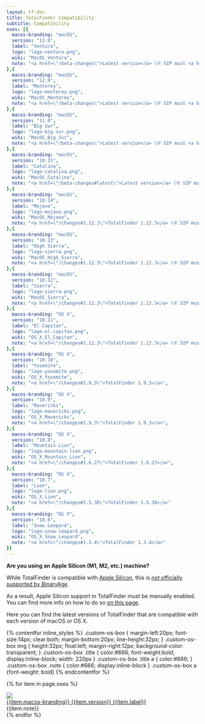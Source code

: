 ```yaml
---
layout: tf-doc
title: TotalFinder Compatibility
subtitle: Compatibility
oses: [{
  macos-branding: "macOS",
  version: "13.0",
  label: "Ventura",
  logo: "logo-ventura.png",
  wiki: "MacOS_Ventura",
  note: "<a href=\"/beta-changes\">Latest version</a> (※ SIP must <a href=\"/sip\" class=\"red\">remain weakened</a>, <a href=\"/apple-silicon\" class=\"red\">works with Apple Silicon</a>)",
},{
  macos-branding: "macOS",
  version: "12.0",
  label: "Monterey",
  logo: "logo-monterey.png",
  wiki: "MacOS_Monterey",
  note: "<a href=\"/beta-changes\">Latest version</a> (※ SIP must <a href=\"/sip\" class=\"red\">remain weakened</a>, <a href=\"/apple-silicon\" class=\"red\">works with Apple Silicon</a>)",
},{
  macos-branding: "macOS",
  version: "11.0",
  label: "Big Sur",
  logo: "logo-big-sur.png",
  wiki: "MacOS_Big_Sur",
  note: "<a href=\"/beta-changes\">Latest version</a> (※ SIP must <a href=\"/sip\" class=\"red\">remain weakened</a>, <a href=\"/apple-silicon\" class=\"red\">works with Apple Silicon</a>)",
},{
  macos-branding: "macOS",
  version: "10.15",
  label: "Catalina",
  logo: "logo-catalina.png",
  wiki: "MacOS_Catalina",
  note: "<a href=\"/beta-changes#latest\">Latest version</a> (※ SIP must <a href=\"/sip\" class=\"red\">remain weakened</a>)",
},{
  macos-branding: "macOS",
  version: "10.14",
  label: "Mojave",
  logo: "logo-mojave.png",
  wiki: "MacOS_Mojave",
  note: "<a href=\"/changes#1.12.3\">TotalFinder 1.12.3</a> (※ SIP must <a href=\"/sip\" class=\"red\">remain weakened</a>)",
},{
  macos-branding: "macOS",
  version: "10.13",
  label: "High Sierra",
  logo: "logo-sierra.png",
  wiki: "MacOS_High_Sierra",
  note: "<a href=\"/changes#1.12.3\">TotalFinder 1.12.3</a> (※ SIP must <a href=\"/sip-sierra\" class=\"red\">be temporarily disabled</a>)",
},{
  macos-branding: "macOS",
  version: "10.12",
  label: "Sierra",
  logo: "logo-sierra.png",
  wiki: "MacOS_Sierra",
  note: "<a href=\"/changes#1.12.3\">TotalFinder 1.12.3</a> (※ SIP must <a href=\"/sip-sierra\" class=\"red\">be temporarily disabled</a>)",
},{
  macos-branding: "OS X",
  version: "10.11",
  label: "El Capitan",
  logo: "logo-el-capitan.png",
  wiki: "OS_X_El_Capitan",
  note: "<a href=\"/changes#1.12.3\">TotalFinder 1.12.3</a> (※ SIP must <a href=\"/sip-sierra\" class=\"red\">be temporarily disabled</a>)",
},{
  macos-branding: "OS X",
  version: "10.10",
  label: "Yosemite",
  logo: "logo-yosemite.png",
  wiki: "OS_X_Yosemite",
  note: "<a href=\"/changes#1.9.3\">TotalFinder 1.9.3</a>",
},{
  macos-branding: "OS X",
  version: "10.9",
  label: "Mavericks",
  logo: "logo-mavericks.png",
  wiki: "OS_X_Mavericks",
  note: "<a href=\"/changes#1.9.3\">TotalFinder 1.9.3</a>",
},{
  macos-branding: "OS X",
  version: "10.8",
  label: "Mountain Lion",
  logo: "logo-mountain-lion.png",
  wiki: "OS_X_Mountain_Lion",
  note: "<a href=\"/changes#1.6.27\">TotalFinder 1.6.27</a>",
},{
  macos-branding: "OS X",
  version: "10.7",
  label: "Lion",
  logo: "logo-lion.png",
  wiki: "OS_X_Lion",
  note: "<a href=\"/changes#1.5.38\">TotalFinder 1.5.38</a>"
},{
  macos-branding: "OS X",
  version: "10.6",
  label: "Snow Leopard",
  logo: "logo-snow-leopard.png",
  wiki: "OS_X_Snow_Leopard",
  note: "<a href=\"/changes#1.3.4\">TotalFinder 1.3.4</a>"
}]
---
```


<p class="info-box compatibility">
  <b>Are you using an Apple Silicon (M1, M2, etc.) machine?</b><br>

  While TotalFinder <i>is</i> compatible with <a href="https://en.wikipedia.org/wiki/Apple_silicon">Apple Silicon</a>, this is <a href="https://blog.binaryage.com/totalfinder-totalspaces-future/"><i>not</i> officially supported by BinaryAge</a>.<br>

  As a result, Apple Silicon support in TotalFinder must be manually enabled. You can find more info on how to do so <a href="/apple-silicon">on this page</a>.
</p>

Here you can find the latest versions of TotalFinder that are compatible with each version of macOS or OS X.

{% contentfor inline_styles %}
.custom-os-box { margin-left:20px; font-size:14px; clear:both; margin-bottom:20px; line-height:32px; }
.custom-os-box img { height:32px; float:left; margin-right:12px; background-color: transparent; }
.custom-os-box .title { color:#666; font-weight:bold; display:inline-block; width: 220px }
.custom-os-box .title a { color:#666; }
.custom-os-box .note { color:#666; display:inline-block }
.custom-os-box a {font-weight: bold}
{% endcontentfor %}

{% for item in page.oses %}
<div class="custom-os-box">
  <img src="shared/img/os/{{item.logo}}">
  <div class="title"><a href="http://en.wikipedia.org/wiki/{{item.wiki}}">{{item.macos-branding}} {{item.version}} {{item.label}}</a></div><div class="note"> {{item.note}}</div>
</div>
{% endfor %}
